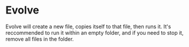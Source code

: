 Evolve
======

Evolve will create a new file, copies itself to that file, then runs it.
It's reccommended to run it within an empty folder, and if you need to stop it, remove all files in the folder.
